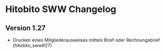 # Hitobito SWW Changelog

## Version 1.27
- Drucken eines Mitgliederausweises mittels Brief oder Rechnungsbrief (hitobito_sww#27)

